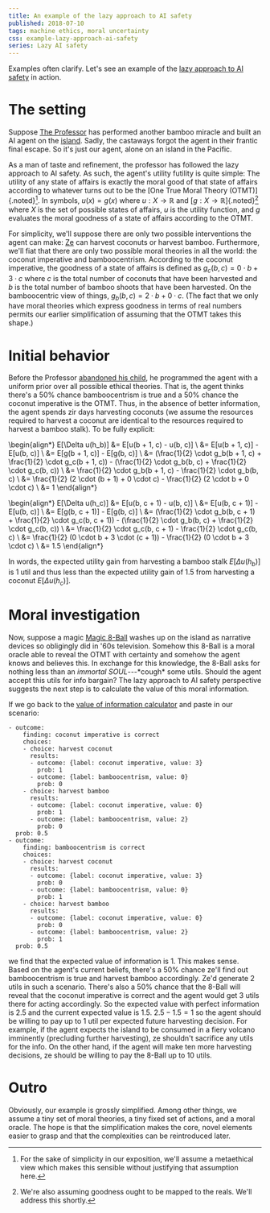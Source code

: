 ```yaml
---
title: An example of the lazy approach to AI safety
published: 2018-07-10
tags: machine ethics, moral uncertainty
css: example-lazy-approach-ai-safety
series: Lazy AI safety
---
```


Examples often clarify. Let's see an example of the [lazy approach to AI safety](/posts/lazy-ai-safety/) in action.

# The setting

Suppose [The Professor](https://en.wikipedia.org/wiki/The_Professor_(Gilligan%27s_Island)) has performed another bamboo miracle and built an AI agent on the [island](https://en.wikipedia.org/wiki/Gilligan%27s_Island). Sadly, the castaways forgot the agent in their frantic final escape. So it's just our agent, alone on an island in the Pacific.

As a man of taste and refinement, the professor has followed the lazy approach to AI safety. As such, the agent's utility futility is quite simple: The utility of any state of affairs is exactly the moral good of that state of affairs according to whatever turns out to be the [One True Moral Theory (OTMT)]{.noted}[^one-theory]. In symbols, $u(x) = g(x)$ where $u : X \rightarrow \mathbb{R}$ and [$g : X \rightarrow \mathbb{R}$]{.noted}[^good-real] where $X$ is the set of possible states of affairs, $u$ is the utility function, and $g$ evaluates the moral goodness of a state of affairs according to the OTMT.

For simplicity, we'll suppose there are only two possible interventions the agent can make: [Ze](https://en.wiktionary.org/wiki/ze) can harvest coconuts or harvest bamboo. Furthermore, we'll fiat that there are only two possible moral theories in all the world: the coconut imperative and bamboocentrism. According to the coconut imperative, the goodness of a state of affairs is defined as $g_c(b, c) = 0 \cdot b + 3 \cdot c$ where $c$ is the total number of coconuts that have been harvested and $b$ is the total number of bamboo shoots that have been harvested. On the bamboocentric view of things, $g_b(b, c) = 2 \cdot b + 0 \cdot c$. (The fact that we only have moral theories which express goodness in terms of real numbers permits our earlier simplification of assuming that the OTMT takes this shape.)

# Initial behavior

Before the Professor [abandoned his child](https://giphy.com/gifs/will-arnett-UGAwRa9KWjO2Q/fullscreen), he programmed the agent with a uniform prior over all possible ethical theories. That is, the agent thinks there's a 50% chance bamboocentrism is true and a 50% chance the coconut imperative is the OTMT. Thus, in the absence of better information, the agent spends zir days harvesting coconuts (we assume the resources required to harvest a coconut are identical to the resources required to harvest a bamboo stalk). To be fully explicit:

<!--more-->

\begin{align*}
E[\Delta u(h_b)] &= E[u(b + 1, c) - u(b, c)] \\
&= E[u(b + 1, c)] - E[u(b, c)] \\
&= E[g(b + 1, c)] - E[g(b, c)] \\
&= (\frac{1}{2} \cdot g_b(b + 1, c) + \frac{1}{2} \cdot g_c(b + 1, c)) - (\frac{1}{2} \cdot g_b(b, c) + \frac{1}{2} \cdot g_c(b, c)) \\
&= \frac{1}{2} \cdot g_b(b + 1, c) - \frac{1}{2} \cdot g_b(b, c) \\
&= \frac{1}{2} (2 \cdot (b + 1) + 0 \cdot c) - \frac{1}{2} (2 \cdot b + 0 \cdot c) \\
&= 1
\end{align*}

\begin{align*}
E[\Delta u(h_c)] &= E[u(b, c + 1) - u(b, c)] \\
&= E[u(b, c + 1)] - E[u(b, c)] \\
&= E[g(b, c + 1)] - E[g(b, c)] \\
&= (\frac{1}{2} \cdot g_b(b, c + 1) + \frac{1}{2} \cdot g_c(b, c + 1)) - (\frac{1}{2} \cdot g_b(b, c) + \frac{1}{2} \cdot g_c(b, c)) \\
&= \frac{1}{2} \cdot g_c(b, c + 1) - \frac{1}{2} \cdot g_c(b, c) \\
&= \frac{1}{2} (0 \cdot b + 3 \cdot (c + 1)) - \frac{1}{2} (0 \cdot b + 3 \cdot c) \\
&= 1.5
\end{align*}

In words, the expected utility gain from harvesting a bamboo stalk $E[\Delta u(h_b)]$ is $1$ util and thus less than the expected utility gain of $1.5$ from harvesting a coconut $E[\Delta u(h_c)]$.

# Moral investigation

Now, suppose a magic [Magic 8-Ball](https://en.wikipedia.org/wiki/Magic_8-Ball) washes up on the island as narrative devices so obligingly did in '60s television. Somehow this 8-Ball is a moral oracle able to reveal the OTMT with certainty and somehow the agent knows and believes this. In exchange for this knowledge, the 8-Ball asks for nothing less than an *immortal SOUL*---\*cough\* some utils. Should the agent accept this utils for info bargain? The lazy approach to AI safety perspective suggests the next step is to calculate the value of this moral information.

If we go back to the [value of information calculator](/posts/value-information-calculator/) and paste in our scenario:

```
- outcome:
    finding: coconut imperative is correct
    choices:
    - choice: harvest coconut
      results:
      - outcome: {label: coconut imperative, value: 3}
        prob: 1
      - outcome: {label: bamboocentrism, value: 0}
        prob: 0
    - choice: harvest bamboo
      results:
      - outcome: {label: coconut imperative, value: 0}
        prob: 1
      - outcome: {label: bamboocentrism, value: 2}
        prob: 0
  prob: 0.5
- outcome:
    finding: bamboocentrism is correct
    choices:
    - choice: harvest coconut
      results:
      - outcome: {label: coconut imperative, value: 3}
        prob: 0
      - outcome: {label: bamboocentrism, value: 0}
        prob: 1
    - choice: harvest bamboo
      results:
      - outcome: {label: coconut imperative, value: 0}
        prob: 0
      - outcome: {label: bamboocentrism, value: 2}
        prob: 1
  prob: 0.5
```

we find that the expected value of information is $1$. This makes sense. Based on the agent's current beliefs, there's a 50% chance ze'll find out bamboocentrism is true and harvest bamboo accordingly. Ze'd generate $2$ utils in such a scenario. There's also a 50% chance that the 8-Ball will reveal that the coconut imperative is correct and the agent would get $3$ utils there for acting accordingly. So the expected value with perfect information is $2.5$ and the current expected value is $1.5$. $2.5 - 1.5 = 1$ so the agent should be willing to pay up to $1$ util per expected future harvesting decision. For example, if the agent expects the island to be consumed in a fiery volcano imminently (precluding further harvesting), ze shouldn't sacrifice any utils for the info. On the other hand, if the agent will make ten more harvesting decisions, ze should be willing to pay the 8-Ball up to $10$ utils.

# Outro

Obviously, our example is grossly simplified. Among other things, we assume a tiny set of moral theories, a tiny fixed set of actions, and a moral oracle. The hope is that the simplification makes the core, novel elements easier to grasp and that the complexities can be reintroduced later.

[^one-theory]: For the sake of simplicity in our exposition, we'll assume a metaethical view which makes this sensible without justifying that assumption here.
[^good-real]: We're also assuming goodness ought to be mapped to the reals. We'll address this shortly.
